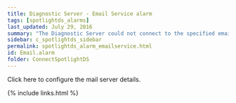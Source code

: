 ```yaml
---
title: ﻿Diagnostic Server - Email Service alarm
tags: [spotlightds_alarms]
last_updated: July 29, 2016
summary: "The Diagnostic Server could not connect to the specified email server or the email service is not configured."
sidebar: c_spotlightds_sidebar
permalink: spotlightds_alarm_emailservice.html
id: Email.alarm
folder: ConnectSpotlightDS
---
```



Click <xref href="spotlightproc:Console.ShowOptions(id=\Diagnostic Server\Configure the mail server used by the Diagnostic Server)" format="html" scope="external">here</xref> to configure the mail server details.

{% include links.html %}
